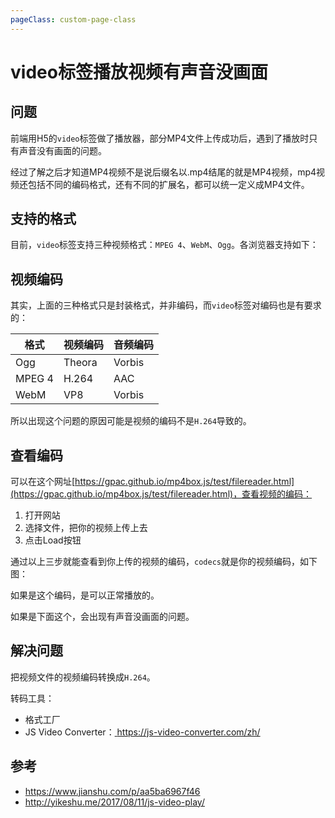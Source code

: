 ```yaml
---
pageClass: custom-page-class
---
```


# video标签播放视频有声音没画面

## 问题

前端用H5的`video`标签做了播放器，部分MP4文件上传成功后，遇到了播放时只有声音没有画面的问题。

经过了解之后才知道MP4视频不是说后缀名以.mp4结尾的就是MP4视频，mp4视频还包括不同的编码格式，还有不同的扩展名，都可以统一定义成MP4文件。

## 支持的格式

目前，`video`标签支持三种视频格式：`MPEG 4`、`WebM`、`Ogg`。各浏览器支持如下：

<img-show url="/images/html5/video.png" />

## 视频编码

其实，上面的三种格式只是封装格式，并非编码，而`video`标签对编码也是有要求的：

| 格式   | 视频编码 | 音频编码 |
| ------ | -------- | -------- |
| Ogg    | Theora   | Vorbis   |
| MPEG 4 | H.264    | AAC      |
| WebM   | VP8      | Vorbis   |

所以出现这个问题的原因可能是视频的编码不是`H.264`导致的。

## 查看编码

可以在这个网址[https://gpac.github.io/mp4box.js/test/filereader.html](https://gpac.github.io/mp4box.js/test/filereader.html)，查看视频的编码：

1. 打开网站
2. 选择文件，把你的视频上传上去
3. 点击Load按钮

通过以上三步就能查看到你上传的视频的编码，`codecs`就是你的视频编码，如下图：

<img-show url="/images/html5/codecs.png" />

如果是这个编码，是可以正常播放的。

如果是下面这个，会出现有声音没画面的问题。

<img-show url="/images/html5/codecs2.png" />

## 解决问题

把视频文件的视频编码转换成`H.264`。

转码工具：

- 格式工厂
- JS Video Converter：[ https://js-video-converter.com/zh/ ]( https://js-video-converter.com/zh/ )

## 参考

- [https://www.jianshu.com/p/aa5ba6967f46 ]( https://www.jianshu.com/p/aa5ba6967f46)
- [ http://yikeshu.me/2017/08/11/js-video-play/ ]( http://yikeshu.me/2017/08/11/js-video-play/ )